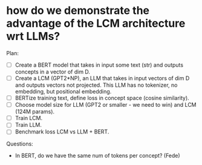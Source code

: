 # how do we demonstrate the advantage of the LCM architecture wrt LLMs?

Plan:
- [ ] Create a BERT model that takes in input some text (str) and outputs concepts in a vector of dim D.
- [ ] Create a LCM (GPT2*NP), an LLM that takes in input vectors of dim D and outputs vectors not projected.
      This LLM has no tokenizer, no embedding, but positional embedding.
- [ ] BERTize training text, define loss in concept space (cosine similarity).
- [ ] Choose model size for LLM (GPT2 or smaller - we need to win) and LCM (124M params).
- [ ] Train LCM.
- [ ] Train LLM.
- [ ] Benchmark loss LCM vs LLM + BERT.

Questions:
- In BERT, do we have the same num of tokens per concept? (Fede)
